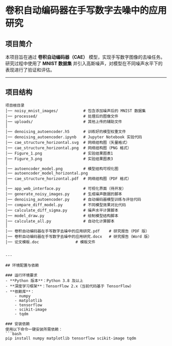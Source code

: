 # 卷积自动编码器在手写数字去噪中的应用研究

## 项目简介  
本项目旨在通过 **卷积自动编码器（CAE）** 模型，实现手写数字图像的去噪任务。研究过程中使用了 **MNIST 数据集** 并引入高斯噪声，对模型在不同噪声水平下的表现进行了验证和评估。  

---

## 项目结构

```plaintext
项目根目录
│── noisy_mnist_images/           # 包含添加噪声后的 MNIST 数据集
│── processed/                    # 处理后的图像文件
│── uploads/                      # 其他上传的辅助文件
│
│── denoising_autoencoder.h5      # 训练好的模型权重文件
│── denoising_autoencoder.ipynb   # Jupyter Notebook 实验代码
│── cae_structure_horizontal.svg  # 网络结构图（矢量格式）
│── cae_structure_horizontal.png  # 网络结构图（PNG 格式）
│── Figure_1.png                  # 实验结果图表1
│── Figure_3.png                  # 实验结果图表3
│
│── autoencoder_model.png         # 模型结构可视化图
│── autoencoder_model_horizontal.png
│── cae_structure_horizontal.pdf  # 网络结构图（PDF 格式）
│
│── app_web_interface.py          # 可视化界面（待开发）
│── generate_noisy_images.py      # 生成噪声数据的脚本
│── denoising_autoencoder.py      # 自动编码器模型训练与评估代码
│── compare_diff_model.py         # 不同模型效果对比代码
│── calculate_diff_sigma.py       # 噪声水平计算脚本
│── model_draw.py                 # 绘制模型结构脚本
│── calculate_all.py              # 自动化计算脚本
│
│── 卷积自动编码器在手写数字去噪中的应用研究.pdf    # 研究报告（PDF 版）
│── 卷积自动编码器在手写数字去噪中的应用研究.docx   # 研究报告（Word 版）
│── 论文模板.doc                # 模板文件


---

## 环境配置与依赖

### 运行环境要求
- **Python 版本**：Python 3.8 及以上  
- **深度学习框架**：TensorFlow 2.x（当前代码基于 TensorFlow）  
- **依赖库**：  
    - numpy  
    - matplotlib  
    - tensorflow  
    - scikit-image  
    - tqdm  

### 安装依赖
使用以下命令一键安装所需依赖：  
```bash
pip install numpy matplotlib tensorflow scikit-image tqdm
